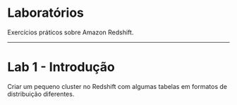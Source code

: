 # Laboratórios

Exercícios práticos sobre Amazon Redshift.

---

# Lab 1 - Introdução

Criar um pequeno cluster no Redshift com algumas tabelas em formatos de distribuição diferentes.

